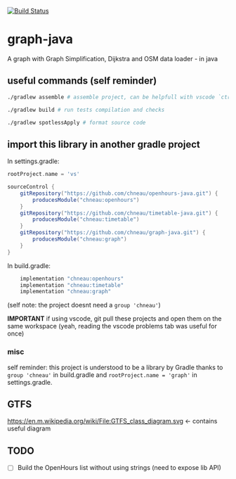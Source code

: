 [![Build Status](https://travis-ci.org/chneau/graph-java.svg?branch=master)](https://travis-ci.org/chneau/graph-java)

# graph-java
A graph with Graph Simplification, Dijkstra and OSM data loader - in java

## useful commands (self reminder)

```bash
./gradlew assemble # assemble project, can be helpfull with vscode `ctrl+shift+P-> Java: Update project configuration`
```
```bash
./gradlew build # run tests compilation and checks
```
```bash
./gradlew spotlessApply # format source code
```


## import this library in another gradle project

In settings.gradle:
```groovy
rootProject.name = 'vs'

sourceControl {
    gitRepository("https://github.com/chneau/openhours-java.git") {
        producesModule("chneau:openhours")
    }
    gitRepository("https://github.com/chneau/timetable-java.git") {
        producesModule("chneau:timetable")
    }
    gitRepository("https://github.com/chneau/graph-java.git") {
        producesModule("chneau:graph")
    }
}
```

In build.gradle:
```groovy
    implementation "chneau:openhours"
    implementation "chneau:timetable"
    implementation "chneau:graph"
```
(self note: the project doesnt need a `group 'chneau'`)

**IMPORTANT** if using vscode, git pull these projects and open them on the same workspace (yeah, reading the vscode problems tab was useful for once)

### misc

self reminder: this project is understood to be a library by Gradle thanks to `group 'chneau'` in build.gradle and `rootProject.name = 'graph'` in settings.gradle.

## GTFS

<https://en.m.wikipedia.org/wiki/File:GTFS_class_diagram.svg> <- contains useful diagram

## TODO

- [ ] Build the OpenHours list without using strings (need to expose lib API)
